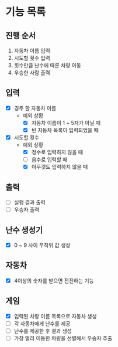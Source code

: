 # 기능 목록

## 진행 순서

1. 자동차 이름 입력
2. 시도할 횟수 입력
3. 횟수만큼 난수에 따른 차량 이동
4. 우승한 사람 출력

## 입력

- [x] 경주 할 자동차 이름
    - 예외 상황
        - [x] 자동차 이름이 1 ~ 5자가 아닐 때
        - [x] 빈 자동차 목록이 입력되었을 때
- [x] 시도할 횟수
    - 예외 상황
        - [x] 정수로 입력하지 않을 때
        - [ ] 음수로 입력할 때
        - [x] 아무것도 입력하지 않을 때

## 출력

- [ ] 실행 결과 출력
- [ ] 우승자 출력

## 난수 생성기

- [x] 0 ~ 9 사이 무작위 값 생성

## 자동차

- [x] 4이상의 숫자를 받으면 전진하는 기능

## 게임

- [x] 입력된 차랑 이름 목록으로 자동차 생성
- [ ] 각 자동차에게 난수를 제공
- [ ] 난수를 제공한 후 결과 생성
- [ ] 가장 멀리 이동한 차량을 선별해서 우승자 추출

